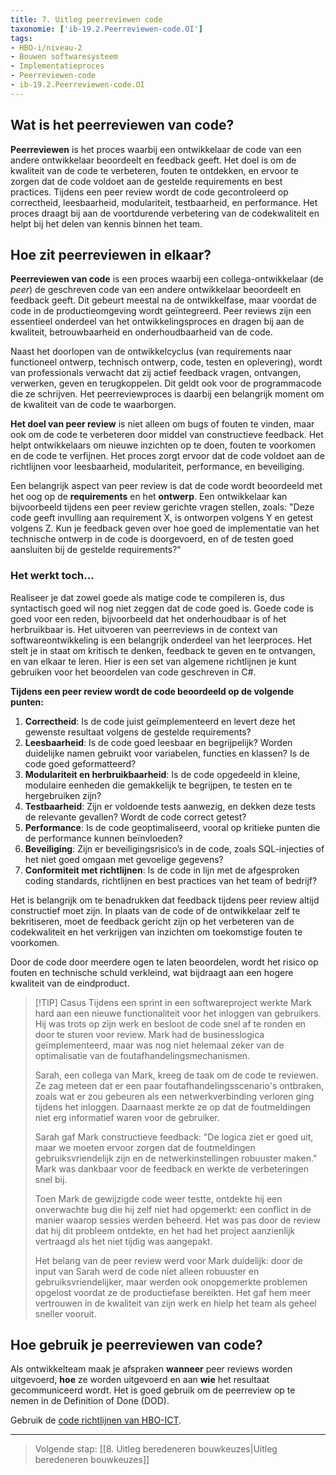 ```yaml
---
title: 7. Uitleg peerreviewen code
taxonomie: ['ib-19.2.Peerreviewen-code.OI']
tags:
- HBO-i/niveau-2
- Bouwen softwaresysteem
- Implementatieproces
- Peerreviewen-code
- ib-19.2.Peerreviewen-code.OI
---
```


## Wat is het peerreviewen van code?
**Peerreviewen** is het proces waarbij een ontwikkelaar de code van een andere ontwikkelaar beoordeelt en feedback geeft. Het doel is om de kwaliteit van de code te verbeteren, fouten te ontdekken, en ervoor te zorgen dat de code voldoet aan de gestelde requirements en best practices. Tijdens een peer review wordt de code gecontroleerd op correctheid, leesbaarheid, modulariteit, testbaarheid, en performance. Het proces draagt bij aan de voortdurende verbetering van de codekwaliteit en helpt bij het delen van kennis binnen het team.

## Hoe zit peerreviewen in elkaar?
**Peerreviewen van code** is een proces waarbij een collega-ontwikkelaar (de *peer*) de geschreven code van een andere ontwikkelaar beoordeelt en feedback geeft. Dit gebeurt meestal na de ontwikkelfase, maar voordat de code in de productieomgeving wordt geïntegreerd. Peer reviews zijn een essentieel onderdeel van het ontwikkelingsproces en dragen bij aan de kwaliteit, betrouwbaarheid en onderhoudbaarheid van de code. 

Naast het doorlopen van de ontwikkelcyclus (van requirements naar functioneel ontwerp, technisch ontwerp, code, testen en oplevering), wordt van professionals verwacht dat zij actief feedback vragen, ontvangen, verwerken, geven en terugkoppelen. Dit geldt ook voor de programmacode die ze schrijven. Het peerreviewproces is daarbij een belangrijk moment om de kwaliteit van de code te waarborgen.

**Het doel van peer review** is niet alleen om bugs of fouten te vinden, maar ook om de code te verbeteren door middel van constructieve feedback. Het helpt ontwikkelaars om nieuwe inzichten op te doen, fouten te voorkomen en de code te verfijnen. Het proces zorgt ervoor dat de code voldoet aan de richtlijnen voor leesbaarheid, modulariteit, performance, en beveiliging. 

Een belangrijk aspect van peer review is dat de code wordt beoordeeld met het oog op de **requirements** en het **ontwerp**. Een ontwikkelaar kan bijvoorbeeld tijdens een peer review gerichte vragen stellen, zoals: "Deze code geeft invulling aan requirement X, is ontworpen volgens Y en getest volgens Z. Kun je feedback geven over hoe goed de implementatie van het technische ontwerp in de code is doorgevoerd, en of de testen goed aansluiten bij de gestelde requirements?"

### Het werkt toch...
Realiseer je dat zowel goede als matige code te compileren is, dus syntactisch goed wil nog niet zeggen dat de code goed is. Goede code is goed voor een reden, bijvoorbeeld dat het onderhoudbaar is of het herbruikbaar is. Het uitvoeren van peerreviews in de context van softwareontwikkeling is een belangrijk onderdeel van het leerproces. Het stelt je in staat om kritisch te denken, feedback te geven en te ontvangen, en van elkaar te leren. Hier is een set van algemene richtlijnen je kunt gebruiken voor het beoordelen van code geschreven in C#. 

**Tijdens een peer review wordt de code beoordeeld op de volgende punten:**
1. **Correctheid**: Is de code juist geïmplementeerd en levert deze het gewenste resultaat volgens de gestelde requirements?
2. **Leesbaarheid**: Is de code goed leesbaar en begrijpelijk? Worden duidelijke namen gebruikt voor variabelen, functies en klassen? Is de code goed geformatteerd?
3. **Modulariteit en herbruikbaarheid**: Is de code opgedeeld in kleine, modulaire eenheden die gemakkelijk te begrijpen, te testen en te hergebruiken zijn?
4. **Testbaarheid**: Zijn er voldoende tests aanwezig, en dekken deze tests de relevante gevallen? Wordt de code correct getest?
5. **Performance**: Is de code geoptimaliseerd, vooral op kritieke punten die de performance kunnen beïnvloeden?
6. **Beveiliging**: Zijn er beveiligingsrisico’s in de code, zoals SQL-injecties of het niet goed omgaan met gevoelige gegevens?
7. **Conformiteit met richtlijnen**: Is de code in lijn met de afgesproken coding standards, richtlijnen en best practices van het team of bedrijf?

Het is belangrijk om te benadrukken dat feedback tijdens peer review altijd constructief moet zijn. In plaats van de code of de ontwikkelaar zelf te bekritiseren, moet de feedback gericht zijn op het verbeteren van de codekwaliteit en het verkrijgen van inzichten om toekomstige fouten te voorkomen. 

Door de code door meerdere ogen te laten beoordelen, wordt het risico op fouten en technische schuld verkleind, wat bijdraagt aan een hogere kwaliteit van de eindproduct.

> [!TIP] Casus
> Tijdens een sprint in een softwareproject werkte Mark hard aan een nieuwe functionaliteit voor het inloggen van gebruikers. Hij was trots op zijn werk en besloot de code snel af te ronden en door te sturen voor review. Mark had de businesslogica geïmplementeerd, maar was nog niet helemaal zeker van de optimalisatie van de foutafhandelingsmechanismen.
> 
> Sarah, een collega van Mark, kreeg de taak om de code te reviewen. Ze zag meteen dat er een paar foutafhandelingsscenario's ontbraken, zoals wat er zou gebeuren als een netwerkverbinding verloren ging tijdens het inloggen. Daarnaast merkte ze op dat de foutmeldingen niet erg informatief waren voor de gebruiker.
> 
> Sarah gaf Mark constructieve feedback: "De logica ziet er goed uit, maar we moeten ervoor zorgen dat de foutmeldingen gebruiksvriendelijk zijn en de netwerkinstellingen robuuster maken." Mark was dankbaar voor de feedback en werkte de verbeteringen snel bij.
> 
> Toen Mark de gewijzigde code weer testte, ontdekte hij een onverwachte bug die hij zelf niet had opgemerkt: een conflict in de manier waarop sessies werden beheerd. Het was pas door de review dat hij dit probleem ontdekte, en het had het project aanzienlijk vertraagd als het niet tijdig was aangepakt.
> 
> Het belang van de peer review werd voor Mark duidelijk: door de input van Sarah werd de code niet alleen robuuster en gebruiksvriendelijker, maar werden ook onopgemerkte problemen opgelost voordat ze de productiefase bereikten. Het gaf hem meer vertrouwen in de kwaliteit van zijn werk en hielp het team als geheel sneller vooruit.

## Hoe gebruik je peerreviewen van code?
Als ontwikkelteam maak je afspraken **wanneer** peer reviews worden uitgevoerd, **hoe** ze worden uitgevoerd en aan **wie** het resultaat gecommuniceerd wordt. Het is goed gebruik om de peerreview op te nemen in de Definition of Done (DOD).

Gebruik de [code richtlijnen van HBO-ICT](Richtlijnen-voor-C-sharp-code.pdf).

---

> Volgende stap: [[8. Uitleg beredeneren bouwkeuzes|Uitleg beredeneren bouwkeuzes]]
